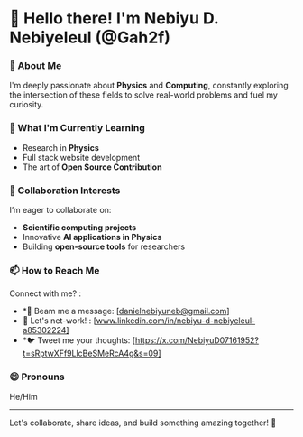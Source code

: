 # 👋 Hello there! I'm Nebiyu D. Nebiyeleul (@Gah2f)  

### 👀 About Me  
I'm deeply passionate about **Physics** and **Computing**, constantly exploring the intersection of these fields to solve real-world problems and fuel my curiosity.  

### 🌱 What I'm Currently Learning  
- Research in **Physics**  
- Full stack website development  
- The art of **Open Source Contribution**  

### 💞️ Collaboration Interests  
I’m eager to collaborate on:  
- **Scientific computing projects**  
- Innovative **AI applications in Physics**  
- Building **open-source tools** for researchers  

### 📫 How to Reach Me  
Connect with me? :  
- *🚀 Beam me a message: [danielnebiyuneb@gmail.com]  
- 💼 Let's net-work! : [www.linkedin.com/in/nebiyu-d-nebiyeleul-a85302224]  
- *🐦 Tweet me your thoughts: [https://x.com/NebiyuD07161952?t=sRptwXFf9LlcBeSMeRcA4g&s=09]  

### 😄 Pronouns  
He/Him  


---
Let's collaborate, share ideas, and build something amazing together! 🚀  


<!---
Gah2f/Gah2f is a ✨ special ✨ repository because its `README.md` (this file) appears on your GitHub profile.
You can click the Preview link to take a look at your changes.
--->
